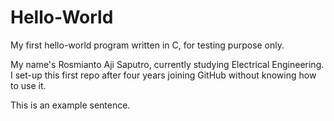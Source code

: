 # Hello-World
My first hello-world program written in C, for testing purpose only.

My name's Rosmianto Aji Saputro, currently studying Electrical Engineering. I set-up this first repo after four years joining GitHub without knowing how to use it.

This is an example sentence.
